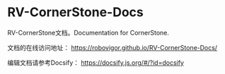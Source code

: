 # RV-CornerStone-Docs
RV-CornerStone文档。Documentation for CornerStone.

文档的在线访问地址：
https://robovigor.github.io/RV-CornerStone-Docs/

编辑文档请参考Docsify：
https://docsify.js.org/#/?id=docsify